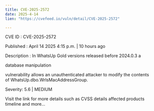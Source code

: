```yaml
---
title: CVE-2025-2572
date: 2025-4-14
lien: "https://cvefeed.io/vuln/detail/CVE-2025-2572"

---
```


CVE ID : CVE-2025-2572

Published :  April 14
2025
4:15 p.m. | 10 hours ago

Description : In WhatsUp Gold versions released before 2024.0.3
a 

database manipulation 

vulnerability allows an unauthenticated attacker to modify the contents of WhatsUp.dbo.WrlsMacAddressGroup.

Severity: 5.6 | MEDIUM

Visit the link for more details
such as CVSS details
affected products
timeline
and more...
